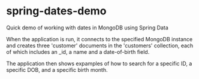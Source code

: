 # spring-dates-demo
Quick demo of working with dates in MongoDB using Spring Data

When the application is run, it connects to the specified MongoDB instance and 
creates three 'customer' documents in the 'customers' collection, each of which
includes an _id, a name and a date-of-birth field.

The application then shows expamples of how to search for a specific ID, a 
specific DOB, and a specific birth month.
